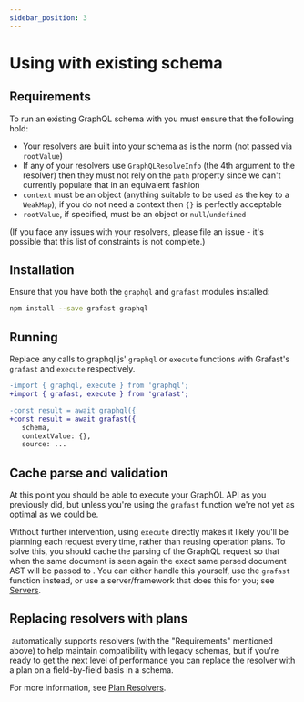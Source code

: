 ```yaml
---
sidebar_position: 3
---
```


# Using with existing schema

## Requirements

To run an existing GraphQL schema with <grafast /> you must ensure that the
following hold:

- Your resolvers are built into your schema as is the norm (not passed via `rootValue`)
- If any of your resolvers use `GraphQLResolveInfo` (the 4th argument to the
  resolver) then they must not rely on the `path` property since we can't
  currently populate that in an equivalent fashion
- `context` must be an object (anything suitable to be used as the key to a
  `WeakMap`); if you do not need a context then `{}` is perfectly acceptable
- `rootValue`, if specified, must be an object or `null`/`undefined`

(If you face any issues with your resolvers, please file an issue - it's
possible that this list of constraints is not complete.)

## Installation

Ensure that you have both the `graphql` and `grafast` modules installed:

```bash npm2yarn
npm install --save grafast graphql
```

## Running

Replace any calls to graphql.js' `graphql` or `execute` functions with Grafast's
`grafast` and `execute` respectively.

```diff
-import { graphql, execute } from 'graphql';
+import { grafast, execute } from 'grafast';

-const result = await graphql({
+const result = await grafast({
   schema,
   contextValue: {},
   source: ...
```

## Cache parse and validation

At this point you should be able to execute your GraphQL API as you previously
did, but unless you're using the `grafast` function we're not yet as optimal as
we could be.

Without further intervention, using `execute` directly makes it likely you'll
be planning each request every time, rather than reusing operation plans. To
solve this, you should cache the parsing of the GraphQL request so that when
the same document is seen again the exact same parsed document AST will be
passed to <grafast />. You can either handle this yourself, use the `grafast`
function instead, or use a server/framework that does this for you; see
[Servers][].

## Replacing resolvers with plans

&ZeroWidthSpace;<grafast /> automatically supports resolvers (with the
"Requirements" mentioned above) to help maintain compatibility with legacy
schemas, but if you're ready to get the next level of performance you can
replace the resolver with a plan on a field-by-field basis in a schema.

For more information, see [Plan Resolvers](../plan-resolvers).

[servers]: ../servers
